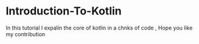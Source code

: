 # Introduction-To-Kotlin
In this tutorial I expalin the core of kotlin in a chnks of code , Hope you like my contribution

